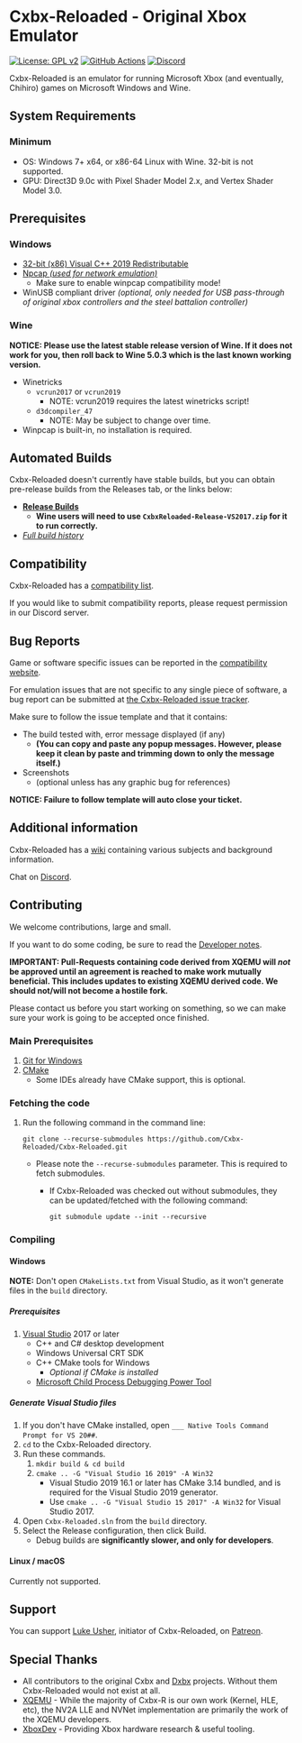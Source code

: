 # Cxbx-Reloaded - Original Xbox Emulator
[![License: GPL v2](https://img.shields.io/badge/License-GPL%20v2-blue.svg)](https://github.com/Cxbx-Reloaded/Cxbx-Reloaded/blob/master/COPYING)
[![GitHub Actions](https://github.com/Cxbx-Reloaded/Cxbx-Reloaded/workflows/GitHub%20CI/badge.svg?event=push)](https://github.com/Cxbx-Reloaded/Cxbx-Reloaded/actions?query=event%3Apush+workflow%3A%22GitHub+CI%22)
[![Discord](https://img.shields.io/badge/chat-on%20discord-7289da.svg?logo=discord)](https://discord.gg/26Xjx23)

Cxbx-Reloaded is an emulator for running Microsoft Xbox (and eventually, Chihiro) games on Microsoft Windows and Wine.

## System Requirements
### Minimum
  * OS: Windows 7+ x64, or x86-64 Linux with Wine. 32-bit is not supported.
  * GPU: Direct3D 9.0c with Pixel Shader Model 2.x, and Vertex Shader Model 3.0.

## Prerequisites
### Windows
  * [32-bit (x86) Visual C++ 2019 Redistributable](https://aka.ms/vs/16/release/vc_redist.x86.exe)
  * [Npcap *(used for network emulation)*](https://nmap.org/npcap/#download)
    * Make sure to enable winpcap compatibility mode!
  * WinUSB compliant driver *(optional, only needed for USB pass-through of original xbox controllers and the steel battalion controller)*

### Wine
**NOTICE: Please use the latest stable release version of Wine. If it does not work for you, then roll back to Wine 5.0.3 which is the last known working version.**
  * Winetricks
    * `vcrun2017` or `vcrun2019`
      * NOTE: vcrun2019 requires the latest winetricks script!
    * `d3dcompiler_47`
      * NOTE: May be subject to change over time.
  * Winpcap is built-in, no installation is required.


## Automated Builds
Cxbx-Reloaded doesn't currently have stable builds, but you can obtain pre-release builds from the Releases tab, or the links below:

  * **[Release Builds](https://github.com/Cxbx-Reloaded/Cxbx-Reloaded/releases)**
    * **Wine users will need to use `CxbxReloaded-Release-VS2017.zip` for it to run correctly.**
  * *[Full build history](https://github.com/Cxbx-Reloaded/Cxbx-Reloaded/actions?query=workflow%3A%22GitHub+CI%22)*

## Compatibility
Cxbx-Reloaded has a [compatibility list](https://cxbx-reloaded.co.uk/compatibility).

If you would like to submit compatibility reports, please request permission in our Discord server.

## Bug Reports
Game or software specific issues can be reported in the [compatibility website](https://cxbx-reloaded.co.uk/compatibility).

For emulation issues that are not specific to any single piece of software, a bug report can be submitted at [the Cxbx-Reloaded issue tracker](https://github.com/Cxbx-Reloaded/Cxbx-Reloaded/issues).

Make sure to follow the issue template and that it contains:
  * The build tested with, error message displayed (if any)
    * **(You can copy and paste any popup messages. However, please keep it clean by paste and trimming down to only the message itself.)**
  * Screenshots
    * (optional unless has any graphic bug for references)

**NOTICE: Failure to follow template will auto close your ticket.**


## Additional information
Cxbx-Reloaded has a [wiki](https://github.com/Cxbx-Reloaded/Cxbx-Reloaded/wiki) containing various subjects and background information.

Chat on [Discord](https://discord.gg/26Xjx23).

## Contributing
We welcome contributions, large and small.

If you want to do some coding, be sure to read the [Developer notes](https://github.com/Cxbx-Reloaded/Cxbx-Reloaded/wiki/Developer-notes).

**IMPORTANT: Pull-Requests containing code derived from XQEMU will _not_ be approved until an agreement is reached to make work mutually beneficial. This includes updates to existing XQEMU derived code. We should not/will not become a hostile fork.**

Please contact us before you start working on something, so we can make sure your work is going to be accepted once finished.

### Main Prerequisites
1. [Git for Windows](https://git-scm.com)
2. [CMake](https://cmake.org)
    * Some IDEs already have CMake support, this is optional.

### Fetching the code
1. Run the following command in the command line:

    `git clone --recurse-submodules https://github.com/Cxbx-Reloaded/Cxbx-Reloaded.git`
    * Please note the `--recurse-submodules` parameter. This is required to fetch submodules.
      * If Cxbx-Reloaded was checked out without submodules, they can be updated/fetched with the following command:

        `git submodule update --init --recursive`

### Compiling

#### Windows
**NOTE:** Don't open `CMakeLists.txt` from Visual Studio, as it won't generate files in the `build` directory.

##### Prerequisites
1. [Visual Studio](https://visualstudio.microsoft.com/downloads/) 2017 or later
    * C++ and C# desktop development
    * Windows Universal CRT SDK
    * C++ CMake tools for Windows
      * *Optional if CMake is installed*
    * [Microsoft Child Process Debugging Power Tool](https://marketplace.visualstudio.com/items?itemName=vsdbgplat.MicrosoftChildProcessDebuggingPowerTool)

##### Generate Visual Studio files
1. If you don't have CMake installed, open `___ Native Tools Command Prompt for VS 20##`.
2. `cd` to the Cxbx-Reloaded directory.
3. Run these commands.
    1. `mkdir build & cd build`
    2. `cmake .. -G "Visual Studio 16 2019" -A Win32`
        * Visual Studio 2019 16.1 or later has CMake 3.14 bundled, and is required for the Visual Studio 2019 generator.
        * Use `cmake .. -G "Visual Studio 15 2017" -A Win32` for Visual Studio 2017.
4. Open `Cxbx-Reloaded.sln` from the `build` directory.
5. Select the Release configuration, then click Build.
    * Debug builds are **significantly slower, and only for developers**.

#### Linux / macOS
Currently not supported.

## Support
You can support [Luke Usher](https://github.com/LukeUsher), initiator of Cxbx-Reloaded, on [Patreon](https://www.patreon.com/LukeUsher).

## Special Thanks
* All contributors to the original Cxbx and [Dxbx](https://github.com/PatrickvL/Dxbx) projects. Without them Cxbx-Reloaded would not exist at all.
* [XQEMU](https://github.com/xqemu/xqemu) - While the majority of Cxbx-R is our own work (Kernel, HLE, etc), the NV2A LLE and NVNet implementation are primarily the work of the XQEMU developers.
* [XboxDev](https://github.com/xboxdev) - Providing Xbox hardware research & useful tooling.
